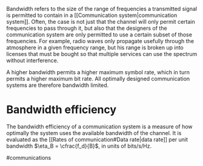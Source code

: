 Bandwidth refers to the size of the range of frequencies a transmitted signal is permitted to contain in a [[Communication system|communication system]]. 
Often, the case is not just that the channel will only permit certain frequencies to pass through it, but also that the designers of the communication system are only permitted to use a certain subset of those frequencies.
For example, radio waves only propagate usefully through the atmosphere in a given frequency range, but his range is broken up into licenses that must be bought so that multiple services can use the spectrum without interference.

A higher bandwidth permits a higher maximum symbol rate, which in turn permits a higher maximum bit rate. All optimally designed communication systems are therefore bandwidth limited.

# Bandwidth efficiency
The bandwidth efficiency of a communication system is a measure of how optimally the system uses the available bandwidth of the channel. 
It is evaluated as the [[Rates of communication#Data rate|data rate]] per unit bandwidth $\eta_B = \cfrac{f_d}{B}$, in units of $\text{bits/s/Hz}$. 



#communications